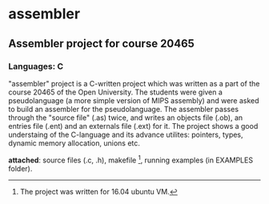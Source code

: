 # assembler
## Assembler project for course 20465
### Languages: C

"assembler" project is a C-written project which was written as a part of the course 20465 of the Open University.
The students were given a pseudolanguage (a more simple version of MIPS assembly) and were asked to build an assembler for the pseudolanguage.
The assembler passes through the "source file" (.as) twice, and writes an objects file (.ob), an entries file (.ent) and an externals file (.ext) for it.
The project shows a good understaing of the C-language and its advance utilites: pointers, types, dynamic memory allocation, unions etc.

**attached**: source files (.c, .h),
              makefile [^1], 
              running examples (in EXAMPLES folder).

[^1]: The project was written for 16.04 ubuntu VM.
